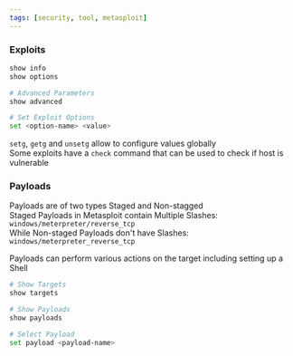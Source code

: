 ```yaml
---
tags: [security, tool, metasploit]
---
```


### Exploits

```bash
show info
show options

# Advanced Parameters
show advanced

# Set Exploit Options
set <option-name> <value>
```

`setg`, `getg` and `unsetg` allow to configure values globally  
Some exploits have a `check` command that can be used to check if host is vulnerable

### Payloads

Payloads are of two types Staged and Non-stagged  
Staged Payloads in Metasploit contain Multiple Slashes: `windows/meterpreter/reverse_tcp`  
While Non-staged Payloads don't have Slashes: `windows/meterpreter_reverse_tcp`

Payloads can perform various actions on the target including setting up a Shell

````bash
# Show Targets
show targets

# Show Payloads
show payloads

# Select Payload
set payload <payload-name>
````
